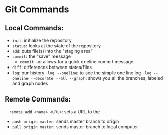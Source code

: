 # Git Commands

## Local Commands:
- `init`: initialize the repository
- `status`: looks at the state of the repository
- `add`: puts file(s) into the "staging area"
- `commit`: the "save" message
    - `commit -m`: allows for a quick oneline commit message
- `diff`: differences between states/files
- `log`: our history
    -`log --oneline`: to see the simple one line log 
    -`log --oneline --decorate --all --graph`: shows you all the branches, labeled and graph nodes

## Remote Commands: 

-` remote add <name> <URL>`: sets a URL to the <name>
- `push origin master`: sends master branch to origin
- `pull origin master`: sends master branch to local computer
